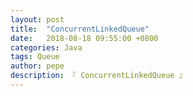 ```yaml
---
layout: post
title:  "ConcurrentLinkedQueue"
date:   2018-08-18 09:55:00 +0800
categories: Java
tags: Queue
author: pepe
description: 『 ConcurrentLinkedQueue 』
---
```




















